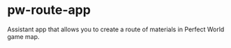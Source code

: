 # pw-route-app
Assistant app that allows you to create a route of materials in Perfect World game map.
